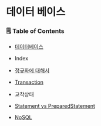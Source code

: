 # 데이터 베이스

### 🗒 Table of Contents

- [데이터베이스](https://github.com/ffolabear/CS_Study/blob/main/Database/DatabaseInfo.md)


- Index


- [정규화에 대해서](https://amused-polyanthus-149.notion.site/6d0fa0a228f640cdac04796635435439)


- [Transaction](https://github.com/ffolabear/CS_Study/blob/main/Database/%ED%8A%B8%EB%9E%9C%EC%9E%AD%EC%85%98.md)


- 교착상태


- [Statement vs PreparedStatement](https://silicon-taurus-f8a.notion.site/Statement-vs-PreparedStatement-6441e9328c694c2f9b2c817b002f461e)
  

- [NoSQL](https://github.com/ffolabear/CS_Study/blob/main/Database/NoSQL.md)
